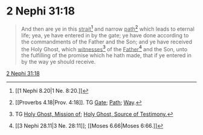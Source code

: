 # 2 Nephi 31:18

> And then are ye in this <u>strait</u>[^a] and narrow <u>path</u>[^b] which leads to eternal life; yea, ye have entered in by the gate; ye have done according to the commandments of the Father and the Son; and ye have received the Holy Ghost, which <u>witnesses</u>[^c] of the <u>Father</u>[^d] and the Son, unto the fulfilling of the promise which he hath made, that if ye entered in by the way ye should receive.

[2 Nephi 31:18](https://www.churchofjesuschrist.org/study/scriptures/bofm/2-ne/31?lang=eng&id=p18#p18)


[^a]: [[1 Nephi 8.20|1 Ne. 8:20.]]
[^b]: [[Proverbs 4.18|Prov. 4:18]]. TG [Gate](https://www.churchofjesuschrist.org/study/scriptures/tg/gate?lang=eng); [Path](https://www.churchofjesuschrist.org/study/scriptures/tg/path?lang=eng); [Way](https://www.churchofjesuschrist.org/study/scriptures/tg/way?lang=eng).
[^c]: TG [Holy Ghost, Mission of](https://www.churchofjesuschrist.org/study/scriptures/tg/holy-ghost-mission-of?lang=eng); [Holy Ghost, Source of Testimony.](https://www.churchofjesuschrist.org/study/scriptures/tg/holy-ghost-source-of-testimony?lang=eng)
[^d]: [[3 Nephi 28.11|3 Ne. 28:11]]; [[Moses 6.66|Moses 6:66.]]

